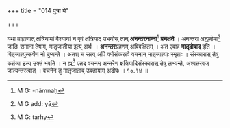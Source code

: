 +++
title = "014 पुत्रा ये"

+++


यथा ब्राह्मणात् क्षत्रियायां वैश्यायां च एवं क्षत्रियाद् उभयोस् तान् **अनन्तरनाम्ना**[^६७] **प्रचक्षते** । अनन्तरा अनुलोमा[^६८] जातिः समाना तेषाम्, मातृजातीया इत्य् अर्थः । **अनन्तर**ग्रहणम् अविवक्षितम् । अत एवाह **मातृदोषाद्** इति । पितृजात्युत्कर्षेण नो दुष्यन्ते । अतश् च सत्य् अपि वर्णसंकरत्वे वचनान् मातृजात्याः स्मृताः । संस्कारास् तेषु कर्तव्या इत्य् उक्तं भवति । न ह्य्[^६९] एतद् वचनम् अन्तरेण क्षत्रियादिसंस्कारास् तेषु लभ्यन्ते, अश्वतरवज् जात्यन्तरत्वात् । वचनेन तु मातृजाताव् उक्तायाम् अदोषः ॥ १०.१४ ॥


[^६९]:
     M G: tarhy


[^६८]:
     M G add: yā


[^६७]:
     M G: -nāmnaḥ